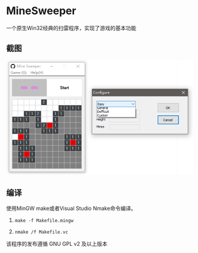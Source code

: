 # MineSweeper #

一个原生Win32经典的扫雷程序，实现了游戏的基本功能
## 截图 ##

![screenshot](screenshot.png)

## 编译 ##

使用MinGW make或者Visual Studio Nmake命令编译。

1. `make -f Makefile.mingw` 

2. `nmake /f Makefile.vc`

该程序的发布遵循 GNU GPL v2 及以上版本
